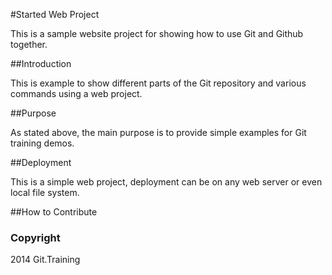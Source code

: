 #Started Web Project

This is a sample website project for showing how to use Git and Github together.

##Introduction

This is example to show different parts of the Git repository and various commands using a web project.

##Purpose

As stated above, the main purpose is to provide simple examples for Git training demos.

##Deployment

This is a simple web project, deployment can be on any web server or even local file system.

##How to Contribute

### Copyright

2014 Git.Training

